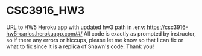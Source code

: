 # CSC3916_HW3


URL to HW5 Heroku app with updated hw3 path in .env: https://csc3916-hw5-carlos.herokuapp.com/#/
    All code is exactly as prompted by instructor, so if there any errors or hiccups, please let me know so that I can fix or what to fix since it is a replica of Shawn's code.
    Thank you!
